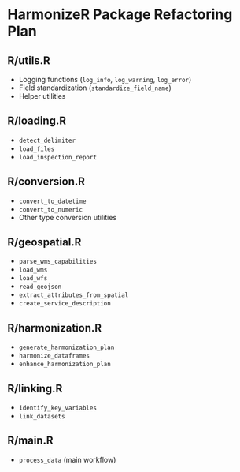 # HarmonizeR Package Refactoring Plan

## R/utils.R
- Logging functions (`log_info`, `log_warning`, `log_error`)
- Field standardization (`standardize_field_name`)
- Helper utilities

## R/loading.R
- `detect_delimiter`
- `load_files`
- `load_inspection_report`

## R/conversion.R
- `convert_to_datetime`
- `convert_to_numeric`
- Other type conversion utilities

## R/geospatial.R
- `parse_wms_capabilities`
- `load_wms`
- `load_wfs`
- `read_geojson`
- `extract_attributes_from_spatial`
- `create_service_description`

## R/harmonization.R
- `generate_harmonization_plan`
- `harmonize_dataframes`
- `enhance_harmonization_plan`

## R/linking.R
- `identify_key_variables`
- `link_datasets`

## R/main.R
- `process_data` (main workflow)
